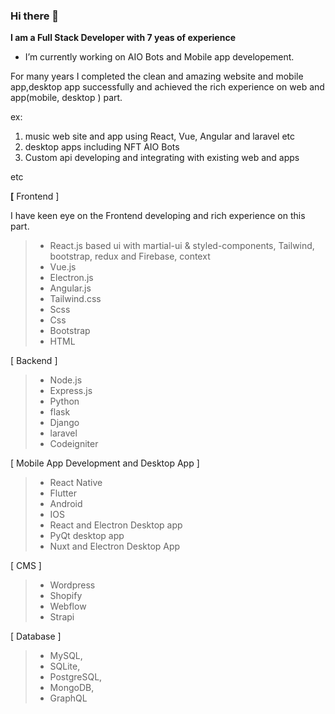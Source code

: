 ### Hi there 👋

**I am a Full Stack Developer with 7 yeas of experience**

- I’m currently working on AIO Bots and Mobile app developement.

For many years I completed the clean and amazing website and mobile app,desktop app successfully and achieved the rich experience on web and app(mobile, desktop ) part.

ex: 
1. music web site and app using React, Vue, Angular and laravel etc
2. desktop apps including NFT AIO Bots
3. Custom api developing and integrating with existing web and apps

etc


**[** Frontend ] 

 I have keen eye on the Frontend developing and rich  experience on this part.
 

> - React.js based ui with martial-ui & styled-components, Tailwind, bootstrap, redux and Firebase, context
> - Vue.js
> - Electron.js
> - Angular.js
> - Tailwind.css
> - Scss
> - Css
> - Bootstrap
> - HTML

[ Backend ]

> - Node.js
> - Express.js
> - Python
> - flask
> - Django
> - laravel
> - Codeigniter

[ Mobile App Development and Desktop App ]

> - React Native
> - Flutter
> - Android
> - IOS
> - React and Electron Desktop app
> - PyQt desktop app
> - Nuxt and Electron Desktop App

[ CMS ]

> - Wordpress
> - Shopify
> - Webflow
> - Strapi

[ Database ]
> - MySQL,
> - SQLite,
> - PostgreSQL,
> - MongoDB,
> - GraphQL

<!--
**wangtiger317/wangtiger317** is a ✨ _special_ ✨ repository because its `README.md` (this file) appears on your GitHub profile.

Here are some ideas to get you started:

- 🔭 I’m currently working on ...
- 🌱 I’m currently learning ...
- 👯 I’m looking to collaborate on ...
- 🤔 I’m looking for help with ...
- 💬 Ask me about ...
- 📫 How to reach me: ...
- 😄 Pronouns: ...
- ⚡ Fun fact: ...
-->
